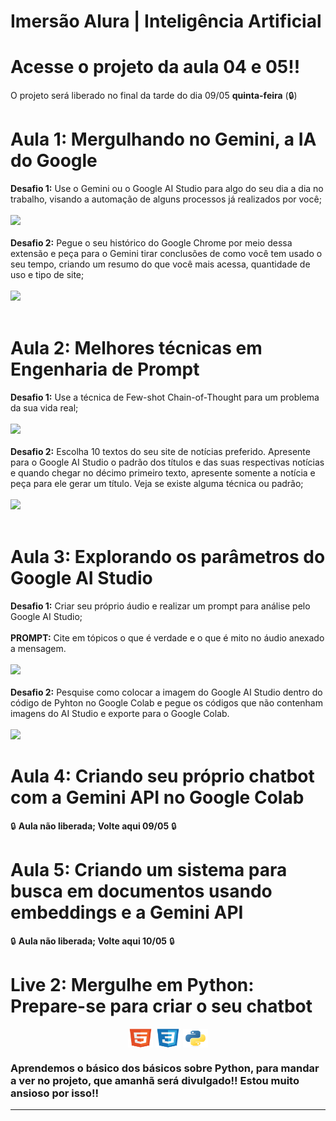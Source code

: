 # Imersão Alura | Inteligência Artificial 
# Acesse o projeto da aula 04 e 05!!
O projeto será liberado no final da tarde do dia 09/05 **quinta-feira** (🔒)
# Aula 1: Mergulhando no Gemini, a IA do Google
**Desafio 1:** Use o Gemini ou o Google AI Studio para algo do seu dia a dia no trabalho, visando a automação de alguns processos já realizados por você;
<br></br>
<img src="https://github.com/BrendownEduardoRR/ImersaoAlura24/assets/169079556/e34c5db7-cfbb-4234-8d1b-0b7671835d4e">
<br></br>
**Desafio 2:** Pegue o seu histórico do Google Chrome por meio dessa extensão e peça para o Gemini tirar conclusões de como você tem usado o seu tempo, criando um resumo do que você mais acessa, quantidade de uso e tipo de site;
<br></br>
<img src="https://github.com/BrendownEduardoRR/ImersaoAlura24/assets/169079556/a43ea1ed-cd77-429a-84b4-e4307b302046">
<br></br>
# Aula 2: Melhores técnicas em Engenharia de Prompt
**Desafio 1:** Use a técnica de Few-shot Chain-of-Thought para um problema da sua vida real;
<br></br>
<img src="https://github.com/BrendownEduardoRR/ImersaoAlura24/assets/169079556/21c7950a-5af1-4f2f-811e-e267855c2f2d">
<br></br>
**Desafio 2:** Escolha 10 textos do seu site de notícias preferido. Apresente para o Google AI Studio o padrão dos títulos e das suas respectivas notícias e quando chegar no décimo primeiro texto, apresente somente a notícia e peça para ele gerar um título. Veja se existe alguma técnica ou padrão;
<br></br>
<img src="https://github.com/BrendownEduardoRR/ImersaoAlura24/assets/169079556/1b4c8040-7dd2-4eb7-8f2b-501ebc97612d">
<br></br>
# Aula 3: Explorando os parâmetros do Google AI Studio
**Desafio 1:** Criar seu próprio áudio e realizar um prompt para análise pelo Google AI Studio;
<br></br>
**PROMPT:** Cite em tópicos o que é verdade e o que é mito no áudio anexado a mensagem.
<br></br>
<img src="https://github.com/BrendownEduardoRR/ImersaoAlura24/assets/169079556/9afd4553-23e9-4142-8fce-fbe65764e266">
<br></br>
**Desafio 2:** Pesquise como colocar a imagem do Google AI Studio dentro do código de Pyhton no Google Colab e pegue os códigos que não contenham imagens do AI Studio e exporte para o Google Colab.
<br></br>
<img src="https://github.com/BrendownEduardoRR/ImersaoAlura24/assets/169079556/8e6242c8-2ccf-4972-b87c-fc4cda299c56">
# Aula 4: Criando seu próprio chatbot com a Gemini API no Google Colab
🔒 **Aula não liberada; Volte aqui 09/05** 🔒
# Aula 5: Criando um sistema para busca em documentos usando embeddings e a Gemini API
🔒 **Aula não liberada; Volte aqui 10/05** 🔒

# Live 2: Mergulhe em Python: Prepare-se para criar o seu chatbot

<div align="center">
  <img align="center" alt="Brendown-HTML" height="30" width="40" src="https://raw.githubusercontent.com/devicons/devicon/master/icons/html5/html5-original.svg">
  <img align="center" alt="Brendown-CSS" height="30" width="40" src="https://raw.githubusercontent.com/devicons/devicon/master/icons/css3/css3-original.svg">
  <img align="center" alt="Brendown-Python" height="30" width="40" src="https://raw.githubusercontent.com/devicons/devicon/master/icons/python/python-original.svg">
</div>
<h3> Aprendemos o básico dos básicos sobre Python, para mandar a ver no projeto, que amanhã será divulgado!! Estou muito ansioso por isso!!</h3>
<hr>










